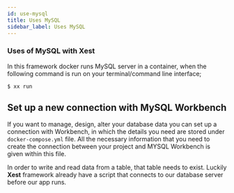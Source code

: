 ```yaml
---
id: use-mysql
title: Uses MySQL
sidebar_label: Uses MySQL
---
```


### Uses of MySQL with Xest

In this framework docker runs MySQL server in a container, when the following command is run on your terminal/command line interface;

```
$ xx run
```

## Set up a new connection with MySQL Workbench

If you want to manage, design, alter your database data you can set up a connection with Workbench, in which the details you need are stored under `docker-compose.yml` file. All the necessary information that you need to create the connection between your project and MYSQL Workbench is given within this file.

In order to write and read data from a table, that table needs to exist. Luckily **Xest** framework already have a script that connects to our database server before our app runs.
